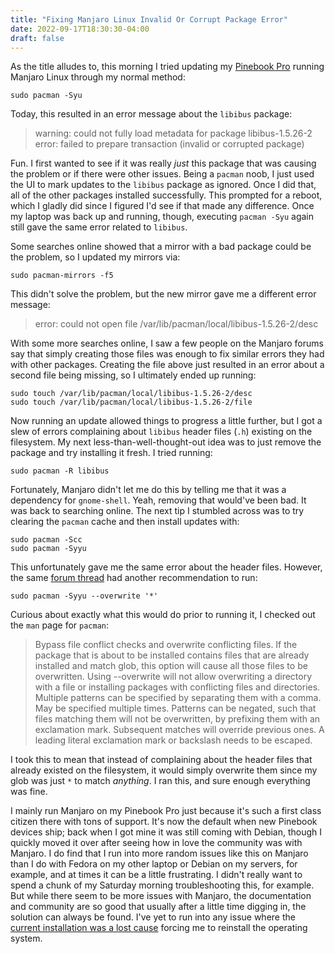 ```yaml
---
title: "Fixing Manjaro Linux Invalid Or Corrupt Package Error"
date: 2022-09-17T18:30:30-04:00
draft: false
---
```


As the title alludes to, this morning I tried updating my [Pinebook Pro](https://www.pine64.org/pinebook-pro/) running Manjaro Linux through my normal method:

```shell
sudo pacman -Syu
```

Today, this resulted in an error message about the `libibus` package:

> warning: could not fully load metadata for package libibus-1.5.26-2
error: failed to prepare transaction (invalid or corrupted package)

Fun. I first wanted to see if it was really _just_ this package that was causing the problem or if there were other issues. Being a `pacman` noob, I just used the UI to mark updates to the `libibus` package as ignored. Once I did that, all of the other packages installed successfully. This prompted for a reboot, which I gladly did since I figured I'd see if that made any difference. Once my laptop was back up and running, though, executing `pacman -Syu` again still gave the same error related to `libibus`.

Some searches online showed that a mirror with a bad package could be the problem, so I updated my mirrors via:

```shell
sudo pacman-mirrors -f5
```

This didn't solve the problem, but the new mirror gave me a different error message:

> error: could not open file /var/lib/pacman/local/libibus-1.5.26-2/desc

With some more searches online, I saw a few people on the Manjaro forums say that simply creating those files was enough to fix similar errors they had with other packages. Creating the file above just resulted in an error about a second file being missing, so I ultimately ended up running:

```shell
sudo touch /var/lib/pacman/local/libibus-1.5.26-2/desc
sudo touch /var/lib/pacman/local/libibus-1.5.26-2/file
```

Now running an update allowed things to progress a little further, but I got a slew of errors complaining about `libibus` header files (`.h`) existing on the filesystem. My next less-than-well-thought-out idea was to just remove the package and try installing it fresh. I tried running:

```shell
sudo pacman -R libibus
```

Fortunately, Manjaro didn't let me do this by telling me that it was a dependency for `gnome-shell`. Yeah, removing that would've been bad. It was back to searching online. The next tip I stumbled across was to try clearing the `pacman` cache and then install updates with:

```shell
sudo pacman -Scc
sudo pacman -Syyu
```

This unfortunately gave me the same error about the header files. However, the same [forum thread](https://forum.manjaro.org/t/cant-update-manjaro-invalid-or-corrupted-package/78802) had another recommendation to run:

```shell
sudo pacman -Syyu --overwrite '*'
```

Curious about exactly what this would do prior to running it, I checked out the `man` page for `pacman`:

> Bypass file conflict checks and overwrite conflicting files. If the package that is about to be installed contains files that are already installed and match glob, this option will cause all those files to be overwritten. Using --overwrite will not allow overwriting a directory with a file or installing packages with conflicting files and directories. Multiple patterns can be specified by separating them with a comma. May be specified multiple times. Patterns can be negated, such that files matching them will not be overwritten, by prefixing them with an exclamation mark. Subsequent matches will override previous ones. A leading literal exclamation mark or backslash needs to be escaped. 

I took this to mean that instead of complaining about the header files that already existed on the filesystem, it would simply overwrite them since my glob was just `*` to match _anything_. I ran this, and sure enough everything was fine.

I mainly run Manjaro on my Pinebook Pro just because it's such a first class citizen there with tons of support. It's now the default when new Pinebook devices ship; back when I got mine it was still coming with Debian, though I quickly moved it over after seeing how in love the community was with Manjaro. I do find that I run into more random issues like this on Manjaro than I do with Fedora on my other laptop or Debian on my servers, for example, and at times it can be a little frustrating. I didn't really want to spend a chunk of my Saturday morning troubleshooting this, for example. But while there seem to be more issues with Manjaro, the documentation and community are so good that usually after a little time digging in, the solution can always be found. I've yet to run into any issue where the [current installation was a lost cause](https://loopednetwork.medium.com/pop-os-upgrade-issues-e8bc95935ff8) forcing me to reinstall the operating system.
